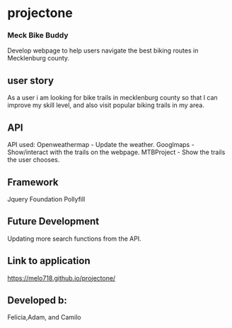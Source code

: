 # projectone


### Meck Bike Buddy
Develop webpage to help users navigate the best biking routes
in Mecklenburg county.



## user story
As a user i am looking for bike trails in mecklenburg county
so that I can improve my skill level, and also visit 
popular biking trails in my area.

## API
API used: 
Openweathermap - Update the weather.
Googlmaps - Show/interact with the trails on the webpage.
MTBProject - Show the trails the user chooses.

## Framework
Jquery
Foundation
Pollyfill


## Future Development
Updating more search functions from the API.

## Link to application

https://melo718.github.io/projectone/

## Developed b:
Felicia,Adam, and Camilo
